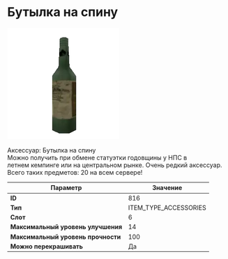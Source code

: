 # Бутылка на спину

![Item Image](../img/816.webp?raw=true)

Аксессуар: Бутылка на спину<br>Можно получить при обмене статуэтки годовщины у НПС в<br>летнем кемпинге или на центральном рынке. Очень редкий аксессуар.<br>Всего таких предметов: 20 на всем сервере!


| Параметр | Значение |
|----------|----------|
| **ID** | 816 |
| **Тип** | ITEM_TYPE_ACCESSORIES |
| **Слот** | 6 |
| **Максимальный уровень улучшения** | 14 |
| **Максимальный уровень прочности** | 100 |
| **Можно перекрашивать** | Да |

